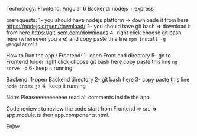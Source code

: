 Technology:
Frontend: Angular 6
Backend: nodejs + express


prerequests:
1- you should have nodejs platform => downloade it from here https://nodejs.org/en/download/ 
2- you should have git bash => download it from here https://git-scm.com/downloads
4- right click choose git bash here (whereever you are) and copy paste this line `npm install -g @angular/cli`

How to Run the app :
Frontend:
1- open Front end directory
5- go to Frontend folder right click choose git bash here copy paste this line `ng serve -o`
6- keep it running.

Backend:
1-open Backend directory 
2- git bash here 
3- copy paste this line `node index.js`
4- keep it running

Note: Pleaseeeeeeeeeee read all comments inside the app.

Code review :
to review the code start from Frontend => src => app.module.ts then app.components.html.


Enjoy.

